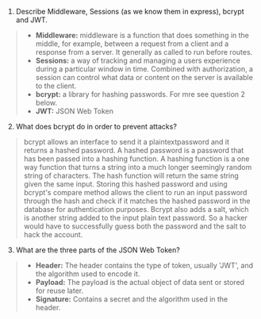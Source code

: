 <!-- Answers to the Short Answer Essay Questions go here -->

1.  Describe Middleware, Sessions (as we know them in express), bcrypt and JWT.
> * __Middleware:__ middleware is a function that does something in the middle, for example, between a request from a client and a response from a server. It generally as called to run before routes.
> * __Sessions:__ a way of tracking and managing a users experience during a particular window in time. Combined with authorization, a session can control what data or content on the server is available to the client.
> * __bcrypt:__ a library for hashing passwords. For mre see question 2 below.
> * __JWT:__ JSON Web Token
2.  What does bcrypt do in order to prevent attacks?
> bcrypt allows an interface to send it a plaintextpassword and it returns a hashed password. A hashed password is a password that has been passed into a hashing function. A hashing function is a one way function that turns a string into a much longer seemingly random string of characters. The hash function will return the same string given the same input.  Storing this hashed password and using bcrypt's compare method allows the client to run an input password through the hash and check if it matches the hashed password in the database for authentication purposes. Bcrypt also adds a salt, which is another string added to the input plain text password. So a hacker would have to successfully guess both the password and the salt to hack the account.
3.  What are the three parts of the JSON Web Token?
> * __Header:__ The header contains the type of token, usually 'JWT', and the algorithm used to encode it.
> * __Payload:__ The payload is the actual object of data sent or stored for reuse later.
> * __Signature:__ Contains a secret and the algorithm used in the header.